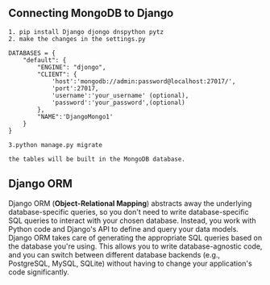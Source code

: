 ## Connecting MongoDB to Django
```
1. pip install Django djongo dnspython pytz
2. make the changes in the settings.py

DATABASES = {
    "default": {
        "ENGINE": "djongo",
        "CLIENT": {
            'host':'mongodb://admin:password@localhost:27017/',
            'port':27017,
            'username':'your_username' (optional),
            'password':'your_password',(optional)
        },
        "NAME":'DjangoMongo1'
    }
}

3.python manage.py migrate

the tables will be built in the MongoDB database.
```

## Django ORM
Django ORM (**Object-Relational Mapping**) abstracts away the underlying database-specific queries, so you don't need to write database-specific SQL queries to interact with your chosen database. Instead, you work with Python code and Django's API to define and query your data models. Django ORM takes care of generating the appropriate SQL queries based on the database you're using. This allows you to write database-agnostic code, and you can switch between different database backends (e.g., PostgreSQL, MySQL, SQLite) without having to change your application's code significantly.

